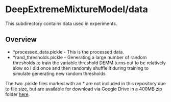 # DeepExtremeMixtureModel/data

This subdirectory contains data used in experiments.

## Overview

- *processed_data.pickle - This is the processed data.
- *rand_thresholds.pickle - Generating a large number of random thresholds to train the variable threshold DEMM turns out to be relatively slow so I did once and then randomly shuffle it during training to simulate generating new random thresholds.

The two .pickle files marked with an * are not included in this repository due to file size, but are available for download via Google Drive in a 400MB zip folder [here](https://drive.google.com/file/d/1vy9h3uiarpwrFCGFgr9Ex81q2_1v0f34/view?usp=sharing).